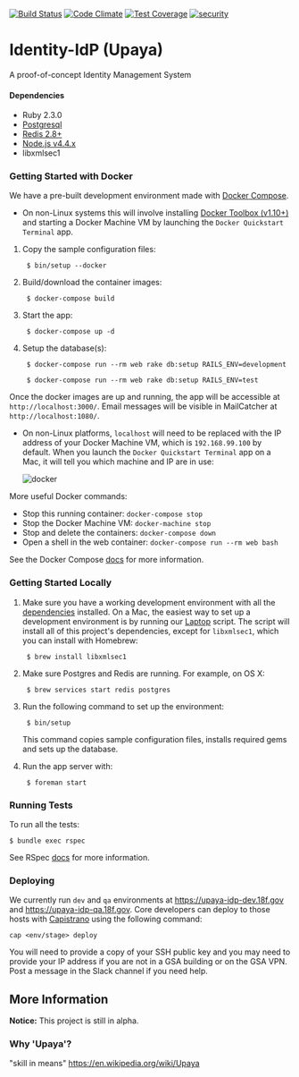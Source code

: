 [![Build Status](https://travis-ci.org/18F/identity-idp.svg?branch=master)](https://travis-ci.org/18F/identity-idp)
[![Code Climate](https://codeclimate.com/github/18F/identity-idp/badges/gpa.svg)](https://codeclimate.com/github/18F/identity-idp)
[![Test Coverage](https://codeclimate.com/github/18F/identity-idp/badges/coverage.svg)](https://codeclimate.com/github/18F/identity-idp/coverage)
[![security](https://hakiri.io/github/18F/identity-idp/master.svg)](https://hakiri.io/github/18F/identity-idp/master)

# Identity-IdP (Upaya)
A proof-of-concept Identity Management System

#### Dependencies

- Ruby 2.3.0
- [Postgresql](http://www.postgresql.org/download/)
- [Redis 2.8+](http://redis.io/)
- [Node.js v4.4.x](https://nodejs.org)
- libxmlsec1

### Getting Started with Docker

We have a pre-built development environment made with [Docker Compose].
  * On non-Linux systems this will involve installing [Docker
    Toolbox (v1.10+)](https://www.docker.com/products/docker-toolbox) and
    starting a Docker Machine VM by launching the `Docker Quickstart Terminal`
    app.

1. Copy the sample configuration files:

        $ bin/setup --docker

1. Build/download the container images:

        $ docker-compose build

1. Start the app:

        $ docker-compose up -d

1. Setup the database(s):

        $ docker-compose run --rm web rake db:setup RAILS_ENV=development

        $ docker-compose run --rm web rake db:setup RAILS_ENV=test

Once the docker images are up and running, the app will be accessible
at `http://localhost:3000/`.  Email messages will be visible in MailCatcher
at `http://localhost:1080/`.
  * On non-Linux platforms, `localhost` will need to be replaced with the
    IP address of your Docker Machine VM, which is `192.168.99.100` by default.
    When you launch the `Docker Quickstart Terminal` app on a Mac, it will tell
    you which machine and IP are in use:

    ![docker](http://cl.ly/1Q0Q1H1i3J3c/download/Screen%20Shot%202016-04-27%20at%202.03.32%20PM.png)


More useful Docker commands:

* Stop this running container: `docker-compose stop`
* Stop the Docker Machine VM: `docker-machine stop`
* Stop and delete the containers: `docker-compose down`
* Open a shell in the web container: `docker-compose run --rm web bash`

See the Docker Compose [docs](https://docs.docker.com/compose/install/) for
more information.

[Docker Compose]: (https://docs.docker.com/compose/install/)

### Getting Started Locally

1. Make sure you have a working development environment with all the
[dependencies](#dependencies) installed. On a Mac, the easiest way
to set up a development environment is by running our [Laptop]
script. The script will install all of this project's dependencies,
except for `libxmlsec1`, which you can install with Homebrew:

        $ brew install libxmlsec1

1. Make sure Postgres and Redis are running. For example, on OS X:

        $ brew services start redis postgres

1. Run the following command to set up the environment:

        $ bin/setup

   This command copies sample configuration files, installs required gems
   and sets up the database.

1. Run the app server with:

        $ foreman start

[Laptop]: https://github.com/18F/laptop

### Running Tests

To run all the tests:

    $ bundle exec rspec

See RSpec [docs](https://relishapp.com/rspec/rspec-core/docs/command-line) for
more information.

### Deploying

We currently run `dev` and `qa` environments at https://upaya-idp-dev.18f.gov
and https://upaya-idp-qa.18f.gov. Core developers can deploy to those hosts
with [Capistrano](http://capistranorb.com) using the following command:

```
cap <env/stage> deploy
```

You will need to provide a copy of your SSH public key and you may need to
provide your IP address if you are not in a GSA building or on the GSA VPN.
Post a message in the Slack channel if you need help.

## More Information

**Notice:** This project is still in alpha.

### Why 'Upaya'?

"skill in means" https://en.wikipedia.org/wiki/Upaya
